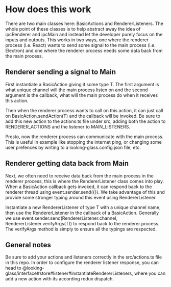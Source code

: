 # How does this work

There are two main classes here: BasicActions and RendererListeners.
The whole point of these classes is to help abstract away the idea of ipcRenderer and ipcMain and instead let the developer purely focus on the inputs and outputs.
This works in two ways, one where the renderer process (i.e. React) wants to send some signal to the main process (i.e. Electron) and one where the renderer process needs some data back from the main process.

## Renderer sending a signal to Main

First instantiate a BasicAction giving it some type T. The first argument is what unique channel will the main process listen on and the second argument is the callback, what will the main process do when it receives this action.

Then when the renderer process wants to call on this action, it can just call on BasicAction.sendAction(T) and the callback will be invoked. Be sure to add this new action to the actions.ts file under src, adding both the action to RENDERER_ACTIONS and the listener to MAIN_LISTENERS.

Presto, now the renderer process can communicate with the main process. This is useful in example like stopping the internet ping, or changing some user prefences by writing to a looking-glass.config.json file, etc.

## Renderer getting data back from Main

Next, we often need to receive data back from the main process in the renderer process, this is where the RendererListener class comes into play. When a BasicAction callback gets invoked, it can respond back to the renderer thread using event.sender.send({}). We take advantage of this and provide some stronger typing around this event using RendererListener.

Instantiate a new RendererListener of type T with a unique channel name, then use the RendererListener in the callback of a BasicAction. Generally we use event.sender.send(RendererListener.channel, RendererListener.verifyArgs(T)) to respond back to the renderer process. The verifyArgs method is simply to ensure all the typings are respected.

## General notes

Be sure to add your actions and listeners correctly in the src/actions.ts file in this repo. In order to configure the renderer listener response, you can head to @looking-glass/interface#store#listener#instantiateRendererListeners, where you can add a new action with its according redux dispatch.
